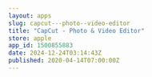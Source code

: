 ```yaml
---
layout: apps
slug: capcut---photo--video-editor
title: "CapCut - Photo & Video Editor"
store: apple
app_id: 1500855883
date: 2024-12-24T03:14:43Z
published: 2020-04-14T07:00:00Z
---
```

